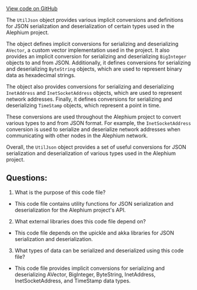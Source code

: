 [View code on GitHub](https://github.com/oxygenium/oxygenium/api/src/main/scala/org/oxygenium/api/UtilJson.scala)

The `UtilJson` object provides various implicit conversions and definitions for JSON serialization and deserialization of certain types used in the Alephium project. 

The object defines implicit conversions for serializing and deserializing `AVector`, a custom vector implementation used in the project. It also provides an implicit conversion for serializing and deserializing `BigInteger` objects to and from JSON. Additionally, it defines conversions for serializing and deserializing `ByteString` objects, which are used to represent binary data as hexadecimal strings. 

The object also provides conversions for serializing and deserializing `InetAddress` and `InetSocketAddress` objects, which are used to represent network addresses. Finally, it defines conversions for serializing and deserializing `TimeStamp` objects, which represent a point in time.

These conversions are used throughout the Alephium project to convert various types to and from JSON format. For example, the `InetSocketAddress` conversion is used to serialize and deserialize network addresses when communicating with other nodes in the Alephium network. 

Overall, the `UtilJson` object provides a set of useful conversions for JSON serialization and deserialization of various types used in the Alephium project.
## Questions: 
 1. What is the purpose of this code file?
- This code file contains utility functions for JSON serialization and deserialization for the Alephium project's API.

2. What external libraries does this code file depend on?
- This code file depends on the upickle and akka libraries for JSON serialization and deserialization.

3. What types of data can be serialized and deserialized using this code file?
- This code file provides implicit conversions for serializing and deserializing AVector, BigInteger, ByteString, InetAddress, InetSocketAddress, and TimeStamp data types.